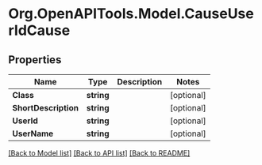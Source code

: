 # Org.OpenAPITools.Model.CauseUserIdCause

## Properties

Name | Type | Description | Notes
------------ | ------------- | ------------- | -------------
**Class** | **string** |  | [optional] 
**ShortDescription** | **string** |  | [optional] 
**UserId** | **string** |  | [optional] 
**UserName** | **string** |  | [optional] 

[[Back to Model list]](../README.md#documentation-for-models) [[Back to API list]](../README.md#documentation-for-api-endpoints) [[Back to README]](../README.md)

